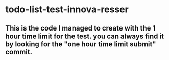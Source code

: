 # todo-list-test-innova-resser

## This is the code I managed to create with the 1 hour time limit for the test. you can always find it by looking for the "one hour time limit submit" commit.

